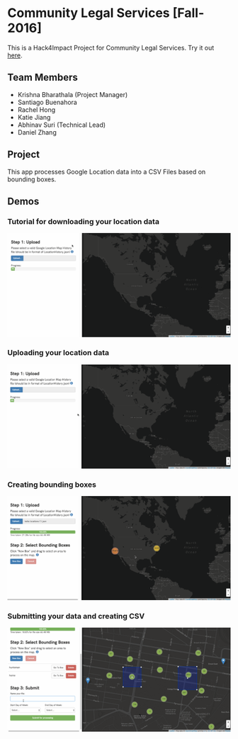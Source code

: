 # Community Legal Services [Fall-2016]

This is a Hack4Impact Project for Community Legal Services. Try it out [here](https://hack4impact.github.io/cls).

## Team Members
* Krishna Bharathala (Project Manager)
* Santiago Buenahora
* Rachel Hong
* Katie Jiang
* Abhinav Suri (Technical Lead)
* Daniel Zhang

## Project

This app processes Google Location data into a CSV Files based on bounding boxes.

## Demos

### Tutorial for downloading your location data
![](media/tutorial.gif)

### Uploading your location data
![](media/upload.gif)

### Creating bounding boxes
![](media/bounding_box.gif)

### Submitting your data and creating CSV
![](media/submit_csv.gif)



